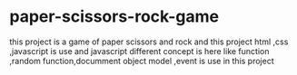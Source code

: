 ﻿# paper-scissors-rock-game

 this project is a game of paper scissors and rock and this project html ,css ,javascript is use and javascript different concept is here like function ,random function,documment object model ,event is use in this project
